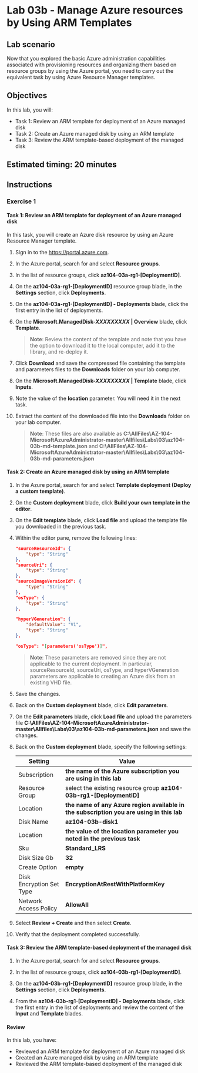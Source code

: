 # Lab 03b - Manage Azure resources by Using ARM Templates

## Lab scenario
Now that you explored the basic Azure administration capabilities associated with provisioning resources and organizing them based on resource groups by using the Azure portal, you need to carry out the equivalent task by using Azure Resource Manager templates.

## Objectives

In this lab, you will:

+ Task 1: Review an ARM template for deployment of an Azure managed disk
+ Task 2: Create an Azure managed disk by using an ARM template
+ Task 3: Review the ARM template-based deployment of the managed disk

## Estimated timing: 20 minutes

## Instructions

### Exercise 1

#### Task 1: Review an ARM template for deployment of an Azure managed disk

In this task, you will create an Azure disk resource by using an Azure Resource Manager template.

1. Sign in to the https://portal.azure.com.

1. In the Azure portal, search for and select **Resource groups**. 

1. In the list of resource groups, click **az104-03a-rg1-[DeploymentID]**.

1. On the **az104-03a-rg1-[DeploymentID]** resource group blade, in the **Settings** section, click **Deployments**.

1. On the **az104-03a-rg1-[DeploymentID] - Deployments** blade, click the first entry in the list of deployments.

1. On the **Microsoft.ManagedDisk-*XXXXXXXXX* \| Overview** blade, click **Template**.

    >**Note**: Review the content of the template and note that you have the option to download it to the local computer, add it to the library, and re-deploy it.

1. Click **Download** and save the compressed file containing the template and parameters files to the **Downloads** folder on your lab computer.

1. On the **Microsoft.ManagedDisk-*XXXXXXXXX* \| Template** blade, click **Inputs**.

1. Note the value of the **location** parameter. You will need it in the next task.

1. Extract the content of the downloaded file into the **Downloads** folder on your lab computer.

    >**Note**: These files are also available as **C:\\AllFiles\\AZ-104-MicrosoftAzureAdministrator-master\\Allfiles\\Labs\\03\\az104-03b-md-template.json** and **C:\\AllFiles\\AZ-104-MicrosoftAzureAdministrator-master\\Allfiles\\Labs\\03\\az104-03b-md-parameters.json**

#### Task 2: Create an Azure managed disk by using an ARM template

1. In the Azure portal, search for and select **Template deployment (Deploy a custom template)**.

1. On the **Custom deployment** blade, click **Build your own template in the editor**.

1. On the **Edit template** blade, click **Load file** and upload the template file you downloaded in the previous task.

1. Within the editor pane, remove the following lines:

   ```json
   "sourceResourceId": {
       "type": "String"
   },
   "sourceUri": {
       "type": "String"
   },
   "sourceImageVersionId": {
       "type": "String"
   },   
   "osType": {
       "type": "String"
   },
   ```

   ```json
   "hyperVGeneration": {
       "defaultValue": "V1",
       "type": "String"
   },	   
   ```

   ```json
   "osType": "[parameters('osType')]",
   ```

    >**Note**: These parameters are removed since they are not applicable to the current deployment. In particular, sourceResourceId, sourceUri, osType, and hyperVGeneration parameters are applicable to creating an Azure disk from an existing VHD file.

1. Save the changes.

1. Back on the **Custom deployment** blade, click **Edit parameters**. 

1. On the **Edit parameters** blade, click **Load file** and upload the parameters file **C:\\AllFiles\\AZ-104-MicrosoftAzureAdministrator-master\\Allfiles\\Labs\\03\\az104-03b-md-parameters.json** and save the changes.

1. Back on the **Custom deployment** blade, specify the following settings:

    | Setting |                       Value |
    | --- |--- |
    | Subscription |                **the name of the Azure subscription you are using in this lab** |
    | Resource Group |              select the existing resource group **az104-03b-rg1-[DeploymentID]** |
    | Location |                    **the name of any Azure region available in the subscription you are using in this lab** |
    | Disk Name |                   **az104-03b-disk1** |
    | Location |                    **the value of the location parameter you noted in the previous task** |
    | Sku |                         **Standard_LRS** |
    | Disk Size Gb |                **32** |
    | Create Option |               **empty** |
    | Disk Encryption Set Type |    **EncryptionAtRestWithPlatformKey** |
    | Network Access Policy |       **AllowAll** |	

1. Select **Review + Create** and then select **Create**.

1. Verify that the deployment completed successfully.

#### Task 3: Review the ARM template-based deployment of the managed disk

1. In the Azure portal, search for and select **Resource groups**. 

1. In the list of resource groups, click **az104-03b-rg1-[DeploymentID]**.

1. On the **az104-03b-rg1-[DeploymentID]** resource group blade, in the **Settings** section, click **Deployments**.

1. From the **az104-03b-rg1-[DeploymentID] - Deployments** blade, click the first entry in the list of deployments and review the content of the **Input** and **Template** blades.

#### Review

In this lab, you have:

- Reviewed an ARM template for deployment of an Azure managed disk
- Created an Azure managed disk by using an ARM template
- Reviewed the ARM template-based deployment of the managed disk
